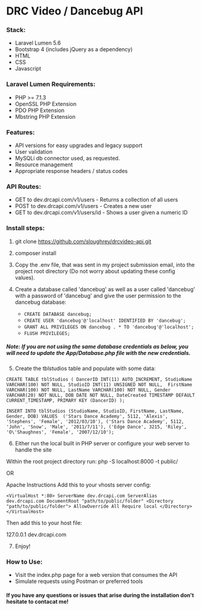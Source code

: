 # DRC Video / Dancebug API

### Stack:
  - Laravel Lumen 5.6
  - Bootstrap 4 (includes jQuery as a dependency)
  - HTML
  - CSS
  - Javascript
  
### Laravel Lumen Requirements:
- PHP >= 7.1.3
- OpenSSL PHP Extension
- PDO PHP Extension
- Mbstring PHP Extension

### Features:
  - API versions for easy upgrades and legacy support
  - User validation
  - MySQLi db connector used, as requested.
  - Resource management
  - Appropriate response headers / status codes
  
### API Routes:
  - GET to dev.drcapi.com/v1/users - Returns a collection of all users
  - POST to dev.drcapi.com/v1/users - Creates a new user
  - GET to dev.drcapi.com/v1/users/id - Shows a user given a numeric ID




### Install steps:

1) git clone https://github.com/sloughrey/drcvideo-api.git

2) composer install

3) Copy the .env file, that was sent in my project submission email, into the project root directory (Do not worry about updating these config values).

4) Create a database called 'dancebug' as well as a user called 'dancebug' with a password of 'dancebug' and give the user permission to the dancebug database:
	- `CREATE DATABASE dancebug;`
	- `CREATE USER 'dancebug'@'localhost' IDENTIFIED BY 'dancebug';`
	- `GRANT ALL PRIVILEGES ON dancebug . * TO 'dancebug'@'localhost';`
	- `FLUSH PRIVILEGES;`
##### Note: If you are not using the same database credentials as below, you will need to update the App/Database.php file with the new credentials.
	
5) Create the tblstudios table and populate with some data:

`CREATE TABLE tblStudios (
	DancerID INT(11) AUTO_INCREMENT,
	StudioName VARCHAR(100) NOT NULL,
	StudioID INT(11) UNSIGNED NOT NULL, 
	FirstName VARCHAR(100) NOT NULL,
	LastName VARCHAR(100) NOT NULL,
	Gender VARCHAR(20) NOT NULL,
	DOB DATE NOT NULL,
	DateCreated TIMESTAMP DEFAULT CURRENT_TIMESTAMP,
	PRIMARY KEY (DancerID)
);`

`INSERT INTO tblStudios (StudioName, StudioID, FirstName, LastName, Gender, DOB)
VALUES 
('Stars Dance Academy', 5112, 'Alexis', 'Stephens', 'Female', '2012/03/10'),
('Stars Dance Academy', 5112, 'John', 'Snow', 'Male', '2011/7/11'),
('Edge Dance', 3215, 'Riley', 'O\'Shaughnes', 'Female', '2007/12/10');`

6) Either run the local built in PHP server or configure your web server to handle the site

Within the root project directory run: php -S localhost:8000 -t public/

OR

Apache Instructions
Add this to your vhosts server config:


`<VirtualHost *:80>
  ServerName dev.drcapi.com
  ServerAlias dev.drcapi.com
  DocumentRoot "path/to/public/folder"
  <Directory  "path/to/public/folder">
        AllowOverride All
        Require local
  </Directory>
</VirtualHost>`

Then add this to your host file:  

127.0.0.1 dev.drcapi.com


7) Enjoy!

### How to Use:
- Visit the index.php page for a web version that consumes the API
- Simulate requests using Postman or preferred tools

#### If you have any questions or issues that arise during the installation don't hesitate to contacat me!



